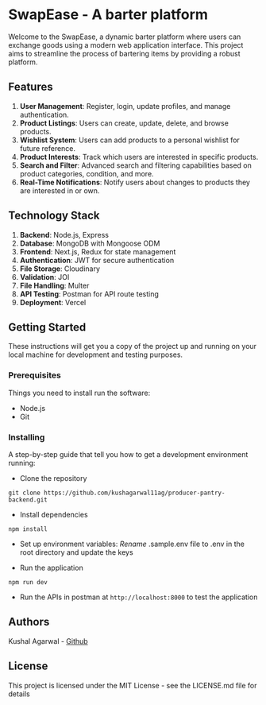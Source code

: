 # SwapEase - A barter platform

Welcome to the SwapEase, a dynamic barter platform where users can exchange goods using a modern web application interface. This project aims to streamline the process of bartering items by providing a robust platform.

## Features

1. **User Management**: Register, login, update profiles, and manage authentication.
2. **Product Listings**: Users can create, update, delete, and browse products.
3. **Wishlist System**: Users can add products to a personal wishlist for future reference.
4. **Product Interests**: Track which users are interested in specific products.
5. **Search and Filter**: Advanced search and filtering capabilities based on product categories, condition, and more.
6. **Real-Time Notifications**: Notify users about changes to products they are interested in or own.

## Technology Stack

1. **Backend**: Node.js, Express
2. **Database**: MongoDB with Mongoose ODM
3. **Frontend**: Next.js, Redux for state management
4. **Authentication**: JWT for secure authentication
5. **File Storage**: Cloudinary
6. **Validation**: JOI
7. **File Handling**: Multer
8. **API Testing**: Postman for API route testing
9. **Deployment**: Vercel

## Getting Started

These instructions will get you a copy of the project up and running on your local machine for development and testing purposes.

### Prerequisites

Things you need to install run the software:

- Node.js
- Git

### Installing
A step-by-step guide that tell you how to get a development environment running:

- Clone the repository
```
git clone https://github.com/kushagarwal11ag/producer-pantry-backend.git
```

- Install dependencies
```
npm install
```

- Set up environment variables: *Rename* .sample.env file to .env in the root directory and update the keys

- Run the application
```
npm run dev
```

- Run the APIs in postman at `http://localhost:8000` to test the application

## Authors
Kushal Agarwal - [Github](https://github.com/kushagarwal11ag)

## License
This project is licensed under the MIT License - see the LICENSE.md file for details
